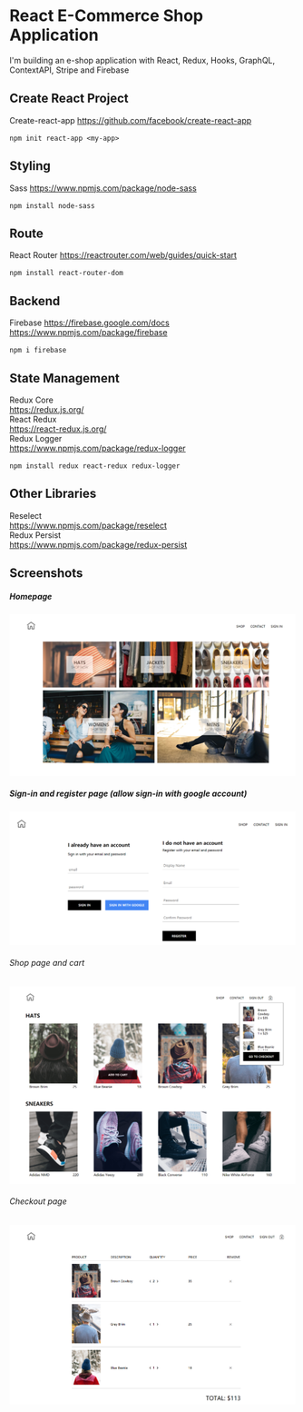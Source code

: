 # React E-Commerce Shop Application

I'm building an e-shop application with React, Redux, Hooks, GraphQL, ContextAPI, Stripe and Firebase

## Create React Project
Create-react-app
https://github.com/facebook/create-react-app
```
npm init react-app <my-app>
```

## Styling
Sass
https://www.npmjs.com/package/node-sass
```
npm install node-sass
```

## Route
React Router
https://reactrouter.com/web/guides/quick-start
```
npm install react-router-dom
```

## Backend
Firebase
https://firebase.google.com/docs
https://www.npmjs.com/package/firebase
```
npm i firebase
```

## State Management
Redux Core  
https://redux.js.org/  
React Redux  
https://react-redux.js.org/  
Redux Logger  
https://www.npmjs.com/package/redux-logger  
```
npm install redux react-redux redux-logger
```

## Other Libraries
Reselect  
https://www.npmjs.com/package/reselect  
Redux Persist  
https://www.npmjs.com/package/redux-persist  


## Screenshots
##### Homepage
<img src='https://github.com/JingyiNiu/react-eshop-app/blob/master/src/screenshots/homepage.png' width='600' alt='home'/>

##### Sign-in and register page (allow sign-in with google account)
<img src='https://github.com/JingyiNiu/react-eshop-app/blob/master/src/screenshots/sign-in-and-register.png' width='600' alt='sign-in-and-register'/>

###### Shop page and cart
<img src='https://github.com/JingyiNiu/react-eshop-app/blob/master/src/screenshots/shop-page-and-cart.png' width='600' alt='shop'/>

###### Checkout page
<img src='https://github.com/JingyiNiu/react-eshop-app/blob/master/src/screenshots/checkout-page.png' width='600' alt='shop'/>
